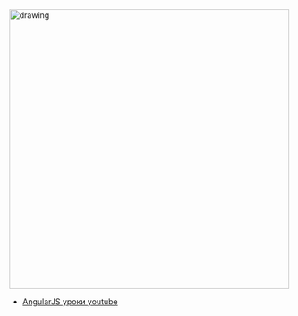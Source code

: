 <img src="https://angularjs.org/img/AngularJS-large.png" alt="drawing" width="500px"/>

* [AngularJS уроки youtube](https://www.youtube.com/playlist?list=PLIcAMDxr6tpqXzsd4AO0HehPCQtIf4TgP)

